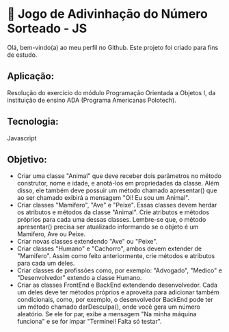 # 🌳 Jogo de Adivinhação do Número Sorteado - JS
Olá, bem-vindo(a) ao meu perfil no Github.
Este projeto foi criado para fins de estudo.

## Aplicação:
Resolução do exercício do módulo Programação Orientada a Objetos I, da instituição de ensino ADA (Programa Americanas Polotech).

## Tecnologia:
Javascript

## Objetivo:
- Criar uma classe "Animal" que deve receber dois parâmetros no método construtor, nome e idade, e anotá-los em propriedades da classe. Além disso, ele também deve possuir um método chamado apresentar() que ao ser chamado exibirá a mensagem "Oi! Eu sou um Animal".
- Criar classes "Mamifero", "Ave" e "Peixe". Essas classes devem herdar os atributos e métodos da classe "Animal". Crie atributos e métodos próprios para cada uma dessas classes. Lembre-se que, o método apresentar() precisa ser atualizado informando se o objeto é um Mamifero, Ave ou Peixe.
- Criar novas classes extendendo "Ave" ou "Peixe".
- Criar classes "Humano" e "Cachorro", ambos devem extender de "Mamifero". Assim como feito anteriormente, crie métodos e atributos para cada um deles.
- Criar classes de profissões como, por exemplo: "Advogado", "Medico" e "Desenvolvedor" extendo a classe Humano.
- Criar as classes FrontEnd e BackEnd extendendo desenvolvedor. Cada um deles deve ter métodos próprios e aproveita para adicionar também condicionais, como, por exemplo, o desenvolvedor BackEnd pode ter um método chamado darDesculpa(), onde você gera um número aleatório. Se ele for par, exibe a mensagem "Na minha máquina funciona" e se for impar "Terminei! Falta só testar".

